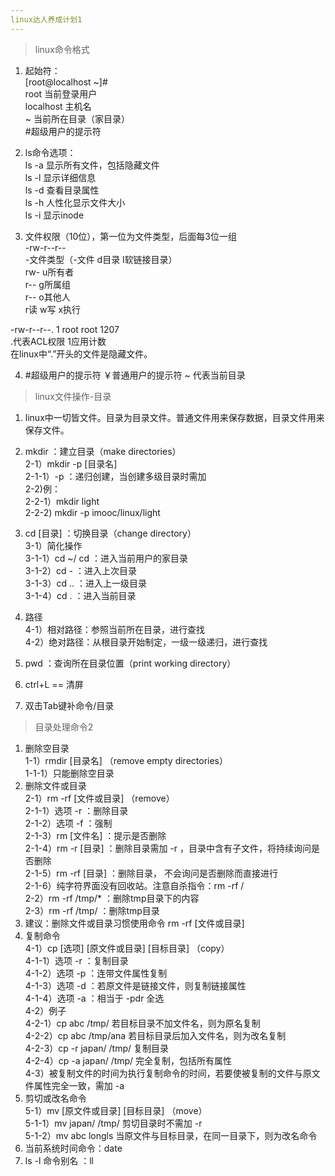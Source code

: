 ```yaml
---
linux达人养成计划1
---
```

> linux命令格式  

1. 起始符：  
[root@localhost ~]#  
root 当前登录用户  
localhost 主机名  
~ 当前所在目录（家目录）  
#超级用户的提示符  
  
2. ls命令选项：  
ls -a 显示所有文件，包括隐藏文件  
ls -l 显示详细信息  
ls -d 查看目录属性  
ls -h 人性化显示文件大小  
ls -i 显示inode  
  
3. 文件权限（10位），第一位为文件类型，后面每3位一组  
-rw-r--r--  
-文件类型（-文件 d目录 l软链接目录）  
rw- u所有者  
r-- g所属组  
r-- o其他人  
r读 w写 x执行  
  
-rw-r--r--. 1 root root 1207  
.代表ACL权限 1应用计数  
在linux中“.”开头的文件是隐藏文件。  
  
4. #超级用户的提示符 ￥普通用户的提示符 ~ 代表当前目录  

> linux文件操作-目录  
1. linux中一切皆文件。目录为目录文件。普通文件用来保存数据，目录文件用来保存文件。  
  
2. mkdir ：建立目录（make directories）  
  2-1）mkdir -p [目录名]  
    2-1-1）-p ：递归创建，当创建多级目录时需加  
  2-2)例：  
    2-2-1）mkdir light  
    2-2-2) mkdir -p imooc/linux/light  
      
3. cd [目录] ：切换目录（change directory）  
  3-1）简化操作  
    3-1-1）cd ~/ cd  ：进入当前用户的家目录  
    3-1-2）cd - ：进入上次目录  
    3-1-3）cd .. ：进入上一级目录  
    3-1-4）cd . ：进入当前目录  
      
4. 路径  
  4-1）相对路径：参照当前所在目录，进行查找  
  4-2）绝对路径：从根目录开始制定，一级一级递归，进行查找  
  
5. pwd ：查询所在目录位置（print working directory）  

6. ctrl+L == 清屏  

7. 双击Tab键补命令/目录  

> 目录处理命令2  

1. 删除空目录  
  1-1）rmdir [目录名] （remove empty directories）  
    1-1-1）只能删除空目录  
2. 删除文件或目录  
  2-1）rm -rf [文件或目录] （remove）  
    2-1-1）选项 -r ：删除目录  
    2-1-2）选项 -f ：强制  
    2-1-3）rm [文件名] ：提示是否删除  
    2-1-4）rm -r [目录] ：删除目录需加 -r ，目录中含有子文件，将持续询问是否删除  
    2-1-5）rm -rf [目录] ：删除目录， 不会询问是否删除而直接进行  
    2-1-6）纯字符界面没有回收站。注意自杀指令：rm -rf /  
  2-2）rm -rf /tmp/* ：删除tmp目录下的内容  
  2-3）rm -rf /tmp/  ：删除tmp目录  
3. 建议：删除文件或目录习惯使用命令 rm -rf [文件或目录]  
4. 复制命令  
  4-1）cp [选项] [原文件或目录] [目标目录] （copy）  
    4-1-1）选项 -r ：复制目录  
    4-1-2）选项 -p ：连带文件属性复制  
    4-1-3）选项 -d ：若原文件是链接文件，则复制链接属性  
    4-1-4）选项 -a ：相当于 -pdr 全选  
  4-2）例子  
    4-2-1）cp abc /tmp/ 若目标目录不加文件名，则为原名复制  
    4-2-2）cp abc /tmp/ana 若目标目录后加入文件名，则为改名复制  
    4-2-3）cp -r japan/ /tmp/ 复制目录  
    4-2-4）cp -a japan/ /tmp/ 完全复制，包括所有属性  
  4-3）被复制文件的时间为执行复制命令的时间，若要使被复制的文件与原文件属性完全一致，需加 -a  
5. 剪切或改名命令  
  5-1）mv [原文件或目录] [目标目录] （move）  
    5-1-1）mv japan/ /tmp/ 剪切目录时不需加 -r  
    5-1-2）mv abc longls 当原文件与目标目录，在同一目录下，则为改名命令  
6. 当前系统时间命令：date  
7. ls -l 命令别名 ：ll  
